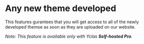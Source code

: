 # Any new theme developed

This features gurantees that you will get access to all of the newly developed themse as soon as they are uploaded on our website.  

*Note: This feature is available only with Yclas **Self-hosted Pro**.*

